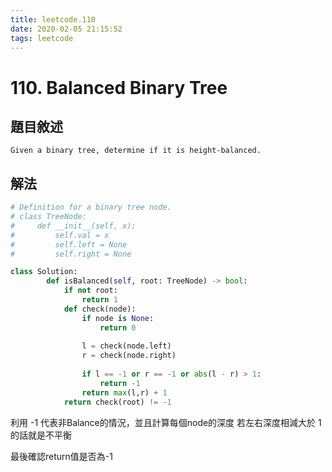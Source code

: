 ```yaml
---
title: leetcode.110
date: 2020-02-05 21:15:52
tags: leetcode
---
```

# 110. Balanced Binary Tree
## 題目敘述
```
Given a binary tree, determine if it is height-balanced.
```

## 解法

```Python
# Definition for a binary tree node.
# class TreeNode:
#     def __init__(self, x):
#         self.val = x
#         self.left = None
#         self.right = None

class Solution:
        def isBalanced(self, root: TreeNode) -> bool:
            if not root:
                return 1
            def check(node):
                if node is None:
                    return 0
                                            
                l = check(node.left)
                r = check(node.right)
            
                if l == -1 or r == -1 or abs(l - r) > 1:
                    return -1
                return max(l,r) + 1
            return check(root) != -1
```

利用 -1 代表非Balance的情況，並且計算每個node的深度
若左右深度相減大於 1 的話就是不平衡

最後確認return值是否為-1
